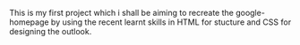 This is my first project which i shall be aiming to recreate the google-homepage by using the recent learnt skills in HTML for stucture and CSS for designing the outlook.